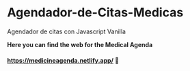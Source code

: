 # Agendador-de-Citas-Medicas
Agendador de citas con Javascript Vanilla

**Here you can find the web for the Medical Agenda**

#### https://medicineagenda.netlify.app/ 🐙
